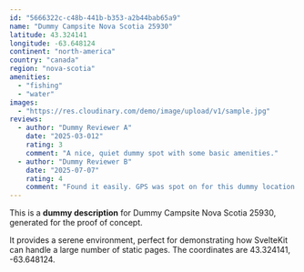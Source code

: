 ```yaml
---
id: "5666322c-c48b-441b-b353-a2b44bab65a9"
name: "Dummy Campsite Nova Scotia 25930"
latitude: 43.324141
longitude: -63.648124
continent: "north-america"
country: "canada"
region: "nova-scotia"
amenities:
  - "fishing"
  - "water"
images:
  - "https://res.cloudinary.com/demo/image/upload/v1/sample.jpg"
reviews:
  - author: "Dummy Reviewer A"
    date: "2025-03-012"
    rating: 3
    comment: "A nice, quiet dummy spot with some basic amenities."
  - author: "Dummy Reviewer B"
    date: "2025-07-07"
    rating: 4
    comment: "Found it easily. GPS was spot on for this dummy location."
---
```


This is a **dummy description** for Dummy Campsite Nova Scotia 25930, generated for the proof of concept.

It provides a serene environment, perfect for demonstrating how SvelteKit can handle a large number of static pages. The coordinates are 43.324141, -63.648124.
